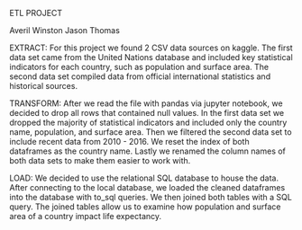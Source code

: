 ETL PROJECT

Averil Winston
Jason Thomas

EXTRACT: For this project we found 2 CSV data sources on kaggle. The first data set came from the United Nations database and included key statistical indicators for each country, such as population and surface area. The second data set compiled data from official international statistics and historical sources.

TRANSFORM: After we read the file with pandas via jupyter notebook, we decided to drop all rows that contained null values. In the first data set we dropped the majority of statistical indicators and included only the country name, population, and surface area. Then we filtered the second data set to include recent data from 2010 - 2016. We reset the index of both dataframes as the country name. Lastly we renamed the column names of both data sets to make them easier to work with.

LOAD: We decided to use the relational SQL database to house the data. After connecting to the local database, we loaded the cleaned dataframes into the database with to_sql queries. We then joined both tables with a SQL query. The joined tables allow us to examine how population and surface area of a country impact life expectancy.
